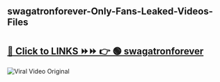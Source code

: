 
 ## swagatronforever-Only-Fans-Leaked-Videos-Files

# <h2><a href="https://mediaupload.pro?swagatronforever">🔗 Click to LINKS ⏩⏩ 👉 🟢 swagatronforever </a></h2>

<a href="https://mediaupload.pro?swagatronforever" rel="nofollow" data-target="animated-image.originalLink"><img src="https://i.ibb.co.com/xMMVF88/686577567.gif" alt="Viral Video Original" style="max-width: 100%; display: inline-block;" data-target="animated-image.originalImage"></a>